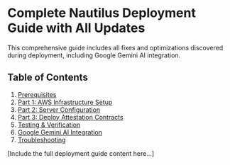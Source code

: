 ﻿# Complete Nautilus Deployment Guide with All Updates

This comprehensive guide includes all fixes and optimizations discovered during deployment, including Google Gemini AI integration.

## Table of Contents
1. [Prerequisites](#prerequisites)
2. [Part 1: AWS Infrastructure Setup](#part-1-aws-infrastructure-setup)
3. [Part 2: Server Configuration](#part-2-server-configuration)
4. [Part 3: Deploy Attestation Contracts](#part-3-deploy-attestation-contracts)
5. [Testing & Verification](#testing--verification)
6. [Google Gemini AI Integration](#google-gemini-ai-integration)
7. [Troubleshooting](#troubleshooting)

[Include the full deployment guide content here...]
